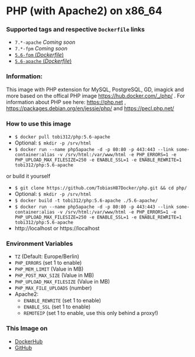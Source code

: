 # PHP (with Apache2) on x86_64

### Supported tags and respective `Dockerfile` links
-	`7.*-apache` *Coming soon*
-	`7.*-fpm` *Coming soon*
-	[`5.6-fpm` (*Dockerfile*)](https://github.com/TobiasH87Docker/php/blob/master/5.6-fpm/Dockerfile)
-	[`5.6-apache` (*Dockerfile*)](https://github.com/TobiasH87Docker/php/blob/master/5.6-apache/Dockerfile)

### Information:
This image with PHP extension for MySQL, PostgreSQL, GD, imagick and more based on the offical PHP image https://hub.docker.com/_/php/ . For information about PHP see here: https://php.net , https://packages.debian.org/en/jessie/php/ and https://pecl.php.net/

### How to use this image
* ``` $ docker pull tobi312/php:5.6-apache ```
* Optional: ``` $ mkdir -p /srv/html ```
* ``` $ docker run --name php5apache -d -p 80:80 -p 443:443 --link some-container:alias -v /srv/html:/var/www/html -e PHP_ERRORS=1 -e PHP_UPLOAD_MAX_FILESIZE=250 -e ENABLE_SSL=1 -e ENABLE_REWRITE=1 tobi312/php:5.6-apache ``` 

or build it yourself
* ``` $ git clone https://github.com/TobiasH87Docker/php.git && cd php/ ```
* Optional: ``` $ mkdir -p /srv/html ```
* ``` $ docker build -t tobi312/php:5.6-apache ./5.6-apache/ ``` 
* ``` $ docker run --name php5apache -d -p 80:80 -p 443:443 --link some-container:alias -v /srv/html:/var/www/html -e PHP_ERRORS=1 -e PHP_UPLOAD_MAX_FILESIZE=250 -e ENABLE_SSL=1 -e ENABLE_REWRITE=1 tobi312/php:5.6-apache ``` 
* http://localhost or https://localhost

### Environment Variables
* `TZ` (Default: Europe/Berlin)
* `PHP_ERRORS` (set 1 to enable)
* `PHP_MEM_LIMIT` (Value in MB)
* `PHP_POST_MAX_SIZE` (Value in MB)
* `PHP_UPLOAD_MAX_FILESIZE` (Value in MB)
* `PHP_MAX_FILE_UPLOADS` (number)
* Apache2:
	* `ENABLE_REWRITE` (set 1 to enable)
	* `ENABLE_SSL` (set 1 to enable)
	* `REMOTEIP` (set 1 to enable, use this only behind a proxy!)


### This Image on
* [DockerHub](https://hub.docker.com/r/tobi312/php/)
* [GitHub](https://github.com/TobiasH87Docker/php)
